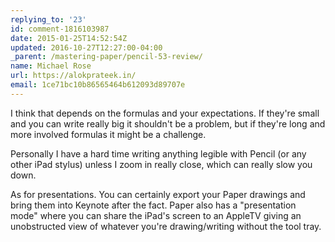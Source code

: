 ```yaml
---
replying_to: '23'
id: comment-1816103987
date: 2015-01-25T14:52:54Z
updated: 2016-10-27T12:27:00-04:00
_parent: /mastering-paper/pencil-53-review/
name: Michael Rose
url: https://alokprateek.in/
email: 1ce71bc10b86565464b612093d89707e
---
```


I think that depends on the formulas and your expectations. If they're small and
you can write really big it shouldn't be a problem, but if they're long and more
involved formulas it might be a challenge.

Personally I have a hard time writing anything legible with Pencil (or any other
iPad stylus) unless I zoom in really close, which can really slow you down.

As for presentations. You can certainly export your Paper drawings and bring
them into Keynote after the fact. Paper also has a "presentation mode" where you
can share the iPad's screen to an AppleTV giving an unobstructed view of
whatever you're drawing/writing without the tool tray.
